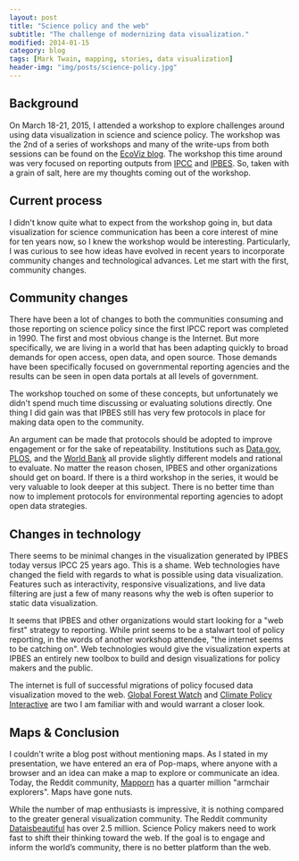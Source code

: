 ```yaml
---
layout: post
title: "Science policy and the web"
subtitle: "The challenge of modernizing data visualization."
modified: 2014-01-15
category: blog
tags: [Mark Twain, mapping, stories, data visualization]
header-img: "img/posts/science-policy.jpg"
---
```


## Background

On March 18-21, 2015, I attended a workshop to explore challenges around using data visualization in science and science policy. The workshop was the 2nd of a series of workshops and many of the write-ups from both sessions can be found on the [EcoViz blog](https://ecoviz.wordpress.com/). The workshop this time around was very focused on reporting outputs from [IPCC](http://www.ipcc.ch/) and [IPBES](http://www.ipbes.net/). So, taken with a grain of salt, here are my thoughts coming out of the workshop.

## Current process

I didn't know quite what to expect from the workshop going in, but data visualization for science communication has been a core interest of mine for ten years now, so I knew the workshop would be interesting. Particularly, I was curious to see how ideas have evolved in recent years to incorporate community changes and technological advances. Let me start with the first, community changes.

## Community changes

There have been a lot of changes to both the communities consuming and those reporting on science policy since the first IPCC report was completed in 1990. The first and most obvious change is the Internet. But more specifically, we are living in a world that has been adapting quickly to broad demands for open access, open data, and open source. Those demands have been specifically focused on governmental reporting agencies and the results can be seen in open data portals at all levels of government. 

The workshop touched on some of these concepts, but unfortunately we didn't spend much time discussing or evaluating solutions directly. One thing I did gain was that IPBES still has very few protocols in place for making data open to the community. 

An argument can be made that protocols should be adopted to improve engagement or for the sake of repeatability. Institutions such as [Data.gov](http://www.data.gov/), [PLOS](http://blogs.plos.org/everyone/2014/02/24/plos-new-data-policy-public-access-data-2/), and the [World Bank](http://blogs.worldbank.org/opendata/) all provide slightly different models and rational to evaluate. No matter the reason chosen, IPBES and other organizations should get on board. 
If there is a third workshop in the series, it would be very valuable to look deeper at this subject. There is no better time than now to implement protocols for environmental reporting agencies to adopt open data strategies.

## Changes in technology

There seems to be minimal changes in the visualization generated by IPBES today versus IPCC 25 years ago. This is a shame. Web technologies have changed the field with regards to what is possible using data visualization. Features such as interactivity, responsive visualizations, and live data filtering are just a few of many reasons why the web is often superior to static data visualization.

It seems that IPBES and other organizations would start looking for a "web first" strategy to reporting. While print seems to be a stalwart tool of policy reporting, in the words of another workshop attendee, "the internet seems to be catching on". Web technologies would give the visualization experts at IPBES an entirely new toolbox to build and design visualizations for policy makers and the public. 

The internet is full of successful migrations of policy focused data visualization moved to the web. [Global Forest Watch](http://www.globalforestwatch.org/) and [Climate Policy Interactive](http://www.thepolicyclimate.org/) are two I am familiar with and would warrant a closer look.  

## Maps & Conclusion

I couldn't write a blog post without mentioning maps. As I stated in my presentation, we have entered an era of Pop-maps, where anyone with a browser and an idea can make a map to explore or communicate an idea. Today, the Reddit community, [Mapporn](http://www.reddit.com/r/mapporn) has a quarter million "armchair explorers". Maps have gone nuts. 

While the number of map enthusiasts is impressive, it is nothing compared to the greater general visualization community. The Reddit community [Dataisbeautiful](http://www.reddit.com/r/dataisbeautiful) has over 2.5 million. Science Policy makers need to work fast to shift their thinking toward the web. If the goal is to engage and inform the world’s community, there is no better platform than the web.






